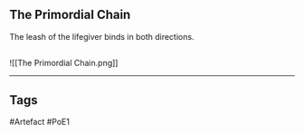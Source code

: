 ## The Primordial Chain
The leash of the lifegiver
binds in both directions.
##
![[The Primordial Chain.png]]

---
## Tags
#Artefact
#PoE1